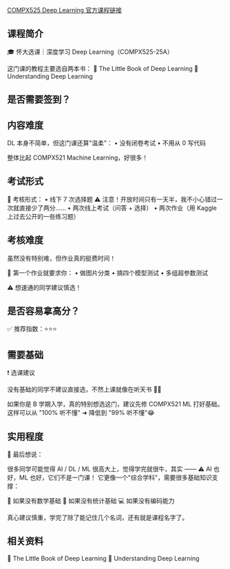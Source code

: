 [COMPX525 Deep Learning 官方课程链接](https://www.waikato.ac.nz/study/papers/compx525/2025/)

## 课程简介

🎓 怀大选课｜深度学习 Deep Learning（COMPX525-25A）

这门课的教程主要选自两本书：
📘 The Little Book of Deep Learning
📙 Understanding Deep Learning

## 是否需要签到？



## 内容难度

DL 本身不简单，但这门课还算"温柔"：
• 没有闭卷考试
• 不用从 0 写代码

整体比起 COMPX521 Machine Learning，好很多！

## 考试形式

📝 考核形式：
• 线下 7 次选择题
⚠️ 注意！开放时间只有一天半，我不小心错过一次就直接少了两分……
• 两次线上考试（问答 + 选择）
• 两次作业（用 Kaggle 上过去公开的一些练习题）

## 考核难度

虽然没有特别难，但作业真的挺费时间！

📌 第一个作业就要求你：
• 做图片分类
• 搞四个模型测试
• 多组超参数测试

⚠️ 想速通的同学建议慎选！

## 是否容易拿高分？

✅ 推荐指数：⭐⭐⭐

## 需要基础

❗ 选课建议

没有基础的同学不建议直接选，不然上课就像在听天书 📖💫

如果你是 B 学期入学，真的特别想选这门，建议先修 COMPX521 ML 打好基础。
这样可以从 "100% 听不懂" ➜ 降低到 "99% 听不懂"😂

## 实用程度

🎯 最后想说：

很多同学可能觉得 AI / DL / ML 很高大上，觉得学完就很牛，其实 ——
⚠️ AI 也好，ML 也好，它们不是一门课！
它更像一个"综合学科"，需要很多基础知识支撑：

📐 如果没有数学基础
🧮 如果没有统计基础
💻 如果没有编码能力

真心建议慎重，学完了除了能记住几个名词，还有就是课程名字了。

## 相关资料

📘 The Little Book of Deep Learning
📙 Understanding Deep Learning 
